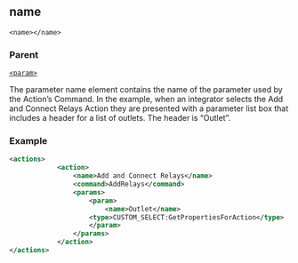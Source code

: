 ## name

`<name></name>`


### Parent

[`<param>`][1]


The parameter name element contains the name of the parameter used by the Action’s Command. In the example, when an integrator selects the Add and Connect Relays Action they are presented with a parameter list box that includes a header for a list of outlets. The header is “Outlet”.

### Example

```xml
<actions>
			<action>
				<name>Add and Connect Relays</name>
				<command>AddRelays</command>
				<params>
					<param>
						<name>Outlet</name>
					<type>CUSTOM_SELECT:GetPropertiesForAction</type>
					</param>
				</params>
			</action>
</actions>
```




[1]:	https://snap-one.github.io/docs-driverworks-xml/#actions-xml-param